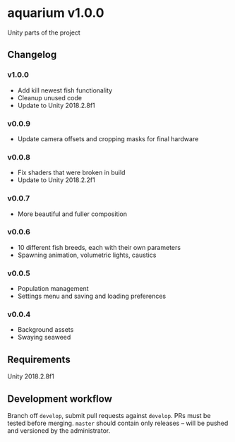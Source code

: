 # aquarium v1.0.0
Unity parts of the project

## Changelog
### v1.0.0
- Add kill newest fish functionality
- Cleanup unused code
- Update to Unity 2018.2.8f1

### v0.0.9
- Update camera offsets and cropping masks for final hardware

### v0.0.8
- Fix shaders that were broken in build
- Update to Unity 2018.2.2f1

### v0.0.7
- More beautiful and fuller composition

### v0.0.6
- 10 different fish breeds, each with their own parameters
- Spawning animation, volumetric lights, caustics

### v0.0.5
- Population management
- Settings menu and saving and loading preferences

### v0.0.4
- Background assets
- Swaying seaweed

## Requirements
Unity 2018.2.8f1

## Development workflow
Branch off `develop`, submit pull requests against `develop`. PRs must be tested before merging. `master` should contain only releases – will be pushed and versioned by the administrator.
